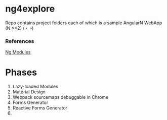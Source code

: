 # ng4explore
Repo contains project folders each of which is a sample AngularN WebApp (N >=2)   (◔_◔)

### References
[Ng Modules](https://angular.io/docs/ts/latest/guide/ngmodule.html)

# Phases
1. Lazy-loaded Modules
2. Material Design
3. Webpack sourcemaps debuggable in Chrome
4. Forms Generator
5. Reactive Forms Generator
6. 
